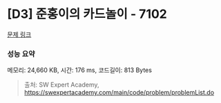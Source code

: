 # [D3] 준홍이의 카드놀이 - 7102 

[문제 링크](https://swexpertacademy.com/main/code/problem/problemDetail.do?contestProbId=AWkIlHWqBYcDFAXC) 

### 성능 요약

메모리: 24,660 KB, 시간: 176 ms, 코드길이: 813 Bytes



> 출처: SW Expert Academy, https://swexpertacademy.com/main/code/problem/problemList.do